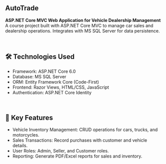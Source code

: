 ## **AutoTrade**
**ASP.NET Core MVC Web Application for Vehicle Dealership Management**  
A course project built with ASP.NET Core MVC to manage car sales and dealership operations. Integrates with MS SQL Server for data persistence.

<br/>

## **🛠️ Technologies Used**

- Framework: ASP.NET Core 6.0
- Database: MS SQL Server
- ORM: Entity Framework Core (Code-First)
- Frontend: Razor Views, HTML/CSS, JavaScript
- Authentication: ASP.NET Core Identity

<br/>

## **🚀 Key Features**
- Vehicle Inventory Management: CRUD operations for cars, trucks, and motorcycles.
- Sales Transactions: Record purchases with customer and vehicle details.
- User Roles: Admin, Seller, and Customer roles.
- Reporting: Generate PDF/Excel reports for sales and inventory.

